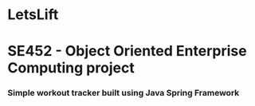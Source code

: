 # LetsLift
<h1>SE452 - Object Oriented Enterprise Computing project</h1>
<h3>Simple workout tracker built using Java Spring Framework</h3>
